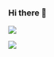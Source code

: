 ### Hi there 👋

![](https://github-readme-stats.vercel.app/api?username=Officeyutong&show_icons=true&theme=material-palenight)

![](https://github-readme-stats.vercel.app/api/top-langs/?username=Officeyutong&layout=compact&theme=material-palenight)

<!--
**Officeyutong/Officeyutong** is a ✨ _special_ ✨ repository because its `README.md` (this file) appears on your GitHub profile.

Here are some ideas to get you started:

- 🔭 I’m currently working on ...
- 🌱 I’m currently learning ...
- 👯 I’m looking to collaborate on ...
- 🤔 I’m looking for help with ...
- 💬 Ask me about ...
- 📫 How to reach me: ...
- 😄 Pronouns: ...
- ⚡ Fun fact: ...
-->
